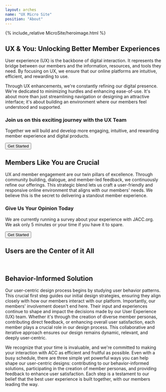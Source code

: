 ```yaml
---
layout: arches
name: "UX Micro Site"
position: "About"
---
```


{% include_relative MicroSite/heroimage.html %}

<div class="relative isolation_isolate grid  columns_4:md columns_5:lg columns_2 p-t_5:lg p-t_4 m-x_n4">
  <div zone-label="main-content" class="reading-typography  col-start_start col-end_3:md col-end_4:lg col-end_end p-x_5:lg p-x_4">
    <h2>UX &amp; You: Unlocking Better Member Experiences</h2>
    <p>User experience (UX) is the backbone of digital interaction. It represents the bridge between our members and the information, resources, and tools they need. By focusing on UX, we ensure that our online platforms are intuitive, efficient, and rewarding to use.</p>
    <p>Through UX enhancements, we're constantly refining our digital presence. We're dedicated to minimizing hurdles and enhancing ease-of-use. It's about more than just streamlining navigation or designing an attractive interface; it's about building an environment where our members feel understood and supported.</p>
  </div>
  <div class="relative col-start_n3:md col-start_start col-end_end font_n1 font_0:lg">
    <div data-item="cta-overlay" class="bg_primary-n2 br_round c_white color_inherit shadow_overlap-light m-x_4 m-x_5:lg p_4 p_5:lg reading-typography relative z_1">
      <h3 data-item="cta-title" class="font_medium">Join us on this exciting journey with the UX Team</h3>
      <p data-item="cta-description" class="font-size_up lh_2">Together we will build and develop more engaging, intuitive, and rewarding member experience and digital products.</p>
      <div class="grid justify_center">
        <button class="btn btn-secondary capitalize">Get Started</button>
      </div>
    </div>
  </div>
</div>
<div class="relative isolation_isolate grid columns_4:md columns_5:lg columns_2 p-t_5:lg p-t_4 m-x_n4">
  <div zone-label="main-content" class="reading-typography  col-start_start col-end_3:md col-end_4:lg col-end_end p-x_5:lg p-x_4 m-b_5:lg m-b_4">
    <h2>Members Like You are Crucial</h2>
    <p>UX and member engagement are our twin pillars of excellence. Through community building, dialogue, and member-led feedback, we continuously refine our offerings. This strategic blend lets us craft a user-friendly and responsive online environment that aligns with our members' needs. We believe this is the secret to delivering a standout member experience.</p>
  </div>
  <div class="relative col-start_n3:md col-start_start col-end_end font_n1 font_0:lg">
    <div data-item="cta-overlay" class="bg_accent-n2 br_round c_white color_inherit shadow_overlap-light m-x_4 m-x_5:lg p_4 p_5:lg reading-typography relative z_1">
      <h3 data-item="cta-title" class="font_medium">Give Us Your Opinion Today</h3>
      <p data-item="cta-description" class="font-size_up lh_2">We are currently running a survey about your experience with JACC.org.  We ask only 5 minutes or your time if you have it to spare.</p>
      <div class="grid justify_center">
        <button class="btn btn-secondary capitalize">Get Started</button>
      </div>
    </div>
  </div>
</div>
<h2 class="c_primary-n1 flex flex_column flex_row:md font_display font_medium m_0 p-y_5:md p-y_4 p-x_4">
  <span class="flex_auto grid">
    <span class="br-t_1 br-tl_radius br_inherit br_solid self_center"></span>
  </span>
  <span class="flex_auto flex_shrink p-x_4 p-x_5:lg lh_1 text_center">
    Users are the Center of it All
  </span>
  <span class="flex_auto grid">
    <span class="br_primary-1 br-tl_radius br-t_1 br_solid br_inherit self_center"></span>
  </span>
</h2>
<div class="relative isolation_isolate grid columns_4:md columns_5:lg columns_2 p-t_5:lg p-t_4 m-x_n4">
  <div class="relative col-end_n3:md col-end_n4:lg col-start_start col-end_end font_n1 font_0:lg">
    <div class="grid columns_6 rows_4 gap_4 p-x_5:lg p-x_4 max-w_30 m_auto" style="">
      <img
        class="shadow_overlap-light br_round w_100 row-start_start:md row-end_end:md col-start_start:md col-end_3:md row-start_3 row-end_end col-start_start col-end_5 br-tr_square self_center:md gird"
        src="{{ 'assets\images\MicroSite\Doctor1.png' | relative_url }}"
        alt="">
      <img
        class="shadow_overlap-light br_round w_100 row-start_start row-end_3 col-start_3:md col-end_end:md  col-start_2 col-end_n2 self_end br-tl_square br-br_square grid transform_4"
        src="{{ 'assets\images\MicroSite\Doctor2.png' | relative_url }}"
        alt="">
      <img
        class="shadow_overlap-light br_round w_100 row-start_3 row-end_end col-start_3:md col-end_6:md col-start_5 col-end_end self_start br-br_square  br-tl_square grid"
        src="{{ 'assets\images\MicroSite\Doctor3.png' | relative_url }}"
        alt="">
    </div>
  </div>
  <div zone-label="main-content" class="reading-typography  col-start_start col-start_n3:md col-start_n4:lg col-end_end p-x_5:lg p-x_4 m-b_5:lg m-b_4">
    <h2>Behavior-Informed Solution</h2>
    <p>Our user-centric design process begins by studying user behavior patterns. This crucial first step guides our initial design strategies, ensuring they align closely with how our members interact with our platform. Importantly, our members' involvement doesn't end here. Their input and experiences continue to shape and impact the decisions made by our User Experience (UX) team. Whether it's through the creation of diverse member personas, contributing direct feedback, or enhancing overall user satisfaction, each member plays a crucial role in our design process. This collaborative and iterative approach ensures our design remains dynamic, relevant, and deeply user-centric.</p>
    <p>We recognize that your time is invaluable, and we're committed to making your interaction with ACC as efficient and fruitful as possible. Even with a busy schedule, there are three simple yet powerful ways you can help shape our user-centric designs: contributing to our behavior-informed solutions, participating in the creation of member personas, and providing feedback to enhance user satisfaction. Each step is a testament to our belief that the best user experience is built together, with our members leading the way.</p>
  </div>
</div>
<div class="bg_black-3 m-x_n4 p_4 grid columns_3 gap_4"></div>